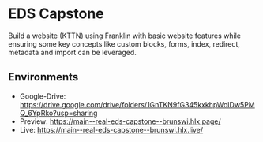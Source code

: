 # EDS Capstone
Build a website (KTTN) using Franklin with basic website features while ensuring some key concepts like custom blocks, forms, index, redirect, metadata and import can be leveraged.

## Environments
- Google-Drive: https://drive.google.com/drive/folders/1GnTKN9fG345kxkhpWoIDw5PMQ_6YpRko?usp=sharing
- Preview: https://main--real-eds-capstone--brunswi.hlx.page/
- Live: https://main--real-eds-capstone--brunswi.hlx.live/
